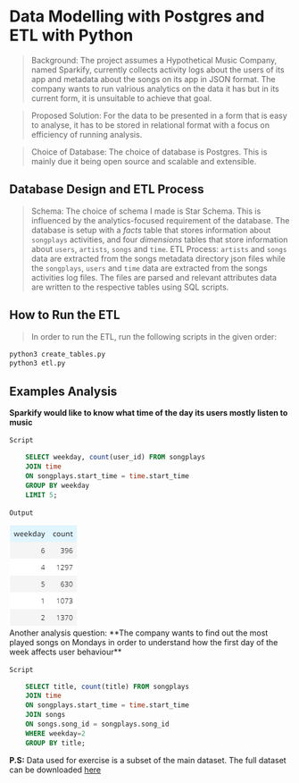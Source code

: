 # Data Modelling with Postgres and ETL with Python

>Background: The project assumes a Hypothetical Music Company, named Sparkify, currently collects activity logs about the users of its app and metadata about the songs on its app in JSON format. The company wants to run valrious analytics on the data it has but in its current form, it is unsuitable to achieve that goal.

>Proposed Solution: For the data to be presented in a form that is easy to analyse, it has to be stored in relational format with a focus on efficiency of running analysis.

>Choice of Database: The choice of database is Postgres.  This is mainly due it being open source and scalable and extensible.

## Database Design and ETL Process
>Schema: The choice of schema I made is Star Schema. This is influenced by the analytics-focused requirement of the database. The database is setup with a *facts* table that stores information about `songplays` activities, and four *dimensions* tables that store information about `users`, `artists`, `songs` and `time`.
>ETL Process: `artists` and `songs` data are extracted from the songs metadata directory json files while the `songplays`, `users` and `time` data are extracted from the songs activities log files. The files are parsed and relevant attributes data are written to the respective tables using SQL scripts.

## How to Run the ETL
> In order to run the ETL, run the following scripts in the given order:

```bash
python3 create_tables.py
python3 etl.py
```
## Examples Analysis
**Sparkify would like to know what time of the day its users mostly listen to music**

`Script`
```sql
    SELECT weekday, count(user_id) FROM songplays 
    JOIN time
    ON songplays.start_time = time.start_time
    GROUP BY weekday
    LIMIT 5;
```


`Output`

<img src='static/script1.png'>
<br>
Another analysis question:
**The company wants to find out the most played songs on Mondays in order to understand how the first day of the week affects user behaviour**

`Script`

```sql
    SELECT title, count(title) FROM songplays 
    JOIN time
    ON songplays.start_time = time.start_time
    JOIN songs
    ON songs.song_id = songplays.song_id
    WHERE weekday=2
    GROUP BY title;
```

**P.S:** Data used for exercise is a subset of the main dataset. The full dataset can be downloaded <a href="https://labrosa.ee.columbia.edu/millionsong/">here</a>